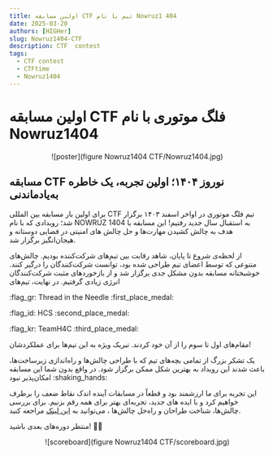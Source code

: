 ```yaml
---
title: اولین مسابقه CTF تیم با نام Nowruz1 404
date: 2025-03-20
authors: [HIGHer]
slug: Nowruz1404-CTF
description: CTF  contest
tags:
  - CTF contest
  - CTFtime
  - Nowruz1404
---
```


#  اولین مسابقه CTF فلگ موتوری با نام Nowruz1404 

<center> 
![poster](figure Nowruz1404 CTF/Nowruz1404.jpg)
</center>


<!-- more -->

## مسابقه CTF نوروز ۱۴۰۴؛ اولین تجربه، یک خاطره به‌یادماندنی

برای اولین بار مسابقه بین المللی CTF تیم فلگ موتوری در اواخر اسفند ۱۴۰۳ برگزار شد؛ رویدادی که با نام NOWRUZ 1404 به استقبال سال جدید رفتیم! این مسابقه با هدف به چالش کشیدن مهارت‌ها و حل چالش های امنیتی در فضایی دوستانه و هیجان‌انگیز برگزار شد.

از لحظه‌ی شروع تا پایان، شاهد رقابت  بین تیم‌های شرکت‌کننده بودیم. چالش‌های متنوعی که توسط اعضای تیم طراحی شده بود، توانست شرکت‌کنندگان را درگیر کنند. خوشبختانه مسابقه بدون مشکل جدی برگزار شد  و از بازخوردهای مثبت شرکت‌کنندگان انرژی زیادی گرفتیم.
در نهایت، تیم‌های

 :flag_gr:  Thread in the Needle :first_place_medal: 

 :flag_id: HCS :second_place_medal: 

 :flag_kr: TeamH4C :third_place_medal:   

مقام‌های اول تا سوم را از آن خود کردند. تبریک ویژه به این تیم‌ها برای عملکردشان!

یک تشکر بزرگ از تمامی بچه‌های تیم‌  که با طراحی چالش‌ها و راه‌اندازی زیرساخت‌ها، باعث شدند این رویداد به بهترین شکل ممکن برگزار شود. در واقع بدون شما این مسابقه امکان‌پذیر نبود :shaking_hands:

این تجربه برای ما ارزشمند بود و قطعاً در مسابقات آینده اندک نقاط ضعف را برطرف خواهیم کرد و با ایده های جدید،  تجربه‌ای بهتر برای همه رقم بزنیم. برای بررسی چالش‌ها، شناخت طراحان و راه‌حل چالش‌ها ، می‌توانید به [این لینک](https://github.com/FlagMotori/Nowruz1404) مراجعه کنید.

منتظر دوره‌های بعدی باشید! 🚀🎯

<center> 
![scoreboard](figure Nowruz1404 CTF/scoreboard.jpg)
</center>
